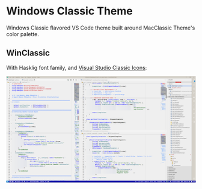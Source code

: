 # Windows Classic Theme
Windows Classic flavored VS Code theme built around MacClassic Theme's color palette.

## WinClassic

With Hasklig font family, and [Visual Studio Classic Icons](https://gitlab.com/jez9999/vsclassic-icon-theme):

![](./media/win-classic.0.0.3.png)